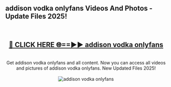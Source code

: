 <h2>addison vodka onlyfans Videos And Photos - Update Files 2025!</h2>
<br>
<div align="center">
<h2><a href="https://linkcuts.com/hfmhzwbr" rel="nofollow">🔴 CLICK HERE 🌐==►► addison vodka onlyfans</a></h2>
<br>
Get addison vodka onlyfans and all content. Now you can access all videos and pictures of addison vodka onlyfans. New Updated Files 2025!
<br>
<br>
<a href="https://linkcuts.com/hfmhzwbr" rel="nofollow" data-target="animated-image.originalLink"><img src="https://i.ibb.co.com/WyWwxjT/player-gif2.gif" alt="addison vodka onlyfans" style="max-width: 100%; display: inline-block;" data-target="animated-image.originalImage"></a>
</div>
<br>